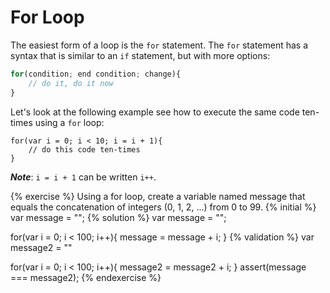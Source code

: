 # For Loop

The easiest form of a loop is the `for` statement. The `for` statement has a syntax that is similar to an `if` statement, but with more options:

```javascript
for(condition; end condition; change){
    // do it, do it now
}
```

Let's look at the following example see how to execute the same code ten-times using a `for` loop:

```
for(var i = 0; i < 10; i = i + 1){
    // do this code ten-times
}
```

***Note***: `i = i + 1` can be written `i++`.


{% exercise %}
Using a for loop, create a variable named message that equals the concatenation of integers (0, 1, 2, ...) from 0 to 99.
{% initial %}
var message = "";
{% solution %}
var message = "";

for(var i = 0; i < 100; i++){
    message = message + i;
}
{% validation %}
var message2 = ""

for(var i = 0; i < 100; i++){
    message2 = message2 + i;
}
assert(message === message2);
{% endexercise %}

